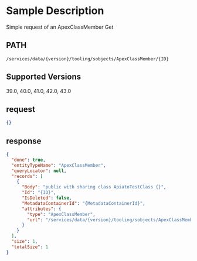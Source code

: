 # Sample Description
Simple request of an ApexClassMember Get

## PATH
```
/services/data/{version}/tooling/sobjects/ApexClassMember/{ID}
```
## Supported Versions
39.0, 40.0, 41.0, 42.0, 43.0

## request
```json
{}

```
## response
```json
{
  "done": true,
  "entityTypeName": "ApexClassMember",
  "queryLocator": null,
  "records": [
    {
      "Body": "public with sharing class ApiatoTestClass {}",
      "Id": "{ID}",
      "IsDeleted": false,
      "MetadataContainerId": "{MetadataContainerId}",
      "attributes": {
        "type": "ApexClassMember",
        "url": "/services/data/{version}/tooling/sobjects/ApexClassMember/{ID}"
      }
    }
  ],
  "size": 1,
  "totalSize": 1
}
```
